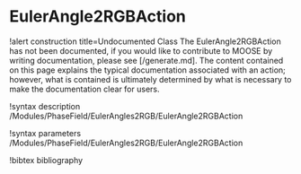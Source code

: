 <!-- MOOSE Documentation Stub: Remove this when content is added. -->

# EulerAngle2RGBAction

!alert construction title=Undocumented Class
The EulerAngle2RGBAction has not been documented, if you would like to contribute to MOOSE by writing
documentation, please see [/generate.md]. The content contained on this page explains the typical
documentation associated with an action; however, what is contained is ultimately determined by what
is necessary to make the documentation clear for users.

!syntax description /Modules/PhaseField/EulerAngles2RGB/EulerAngle2RGBAction

!syntax parameters /Modules/PhaseField/EulerAngles2RGB/EulerAngle2RGBAction

!bibtex bibliography
